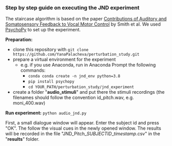 ### Step by step guide on executing the JND experiment

The staircase algorithm is based on the paper [Contributions of Auditory and Somatosensory Feedback to Vocal Motor Control](https://pubs.asha.org/doi/full/10.1044/2020_JSLHR-19-00296) by Smith et al. 
We used [PsychoPy](https://www.psychopy.org/) to set up the experiment.

**Preparation:**
* clone this repository with `git clone https://github.com/YanaPalacheva/perturbation_study.git`
* prepare a virtual environment for the experiment 
    * e.g. if you use Anaconda, run in Anaconda Prompt the following commands:
        * `conda conda create -n jnd_env python=3.8`
        * `pip install psychopy`
        * `cd YOUR_PATH/perturbation_study/jnd_experiment`
* create a folder "**audio_stimuli**" and put there the stimuli recordings 
(the filenames should follow the convention id_pitch.wav, e.g. moni_400.wav)

**Run experiment:** `python audio_jnd.py`

First, a small dialogue window will appear. Enter the subject id and press "OK". The follow the visual cues in the newly opened window.
The results will be recorded in the file "JND_Pitch_*SUBJECTID*_*timestamp*.csv" in the "**results**" folder.

